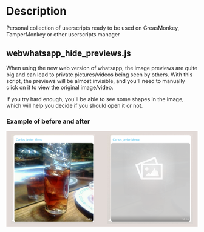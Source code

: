 Description
====
Personal collection of userscripts ready to be used on GreasMonkey, TamperMonkey or other userscripts manager

## webwhatsapp_hide_previews.js
When using the new web version of whatsapp, the image previews are quite big and can lead to private pictures/videos being seen by others. 
With this script, the previews will be almost invisible, and you'll need to manually click on it to view the original image/video.

If you try hard enough, you'll be able to see some shapes in the image, which will help you decide if you should open it or not.

### Example of before and after
![before_after](examples/webwhatsapp_hide_previews/before_after.png)

